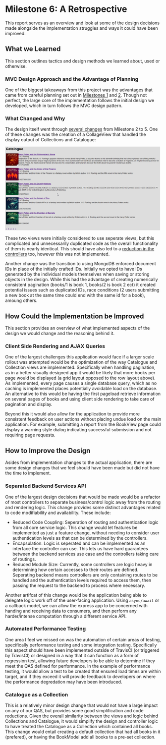 # Milestone 6: A Retrospective
This report serves as an overview and look at some of the design decisions made alongside the implementation struggles and ways it could have been improved.

## What we Learned
This section outlines tactics and design methods we learned about, used or otherwise.

### MVC Design Approach and the Advantage of Planning
One of the biggest takeaways from this project was the advantages that came from careful planning set out in [Milestones 1](https://github.com/seng350/seng350f19-project-2-2/issues) and [2](docs/Milestone2/Milestone.md). Though not perfect, the large core of the implementation follows the initial design we developed, which in turn follows the MVC design pattern.

### What Changed and Why
The design itself went through [several changes](docs/Milestone2/assets/MVC%20M4.jpg) from Milestone 2 to 5. One of these changes was the creation of a CollageView that handled the display output of Collections and Catalogue:

<img src="docs/CollageView.png" width="500" height="270" />

These two views were initially considered to use seperate views, but this complicated and unnecessarily duplicated code as the overall functionality of them is nearly identical. This should have also led to a [reduction in the controllers](#catalogue-as-a-collection) too, however this was not implemented.

Another change was the transition to using MongoDB enforced document IDs in place of the initially crafted IDs. Initially we opted to have IDs generated by the individual models themselves when saving or storing objects in the design. While this had the advantage of creating numerically consistent pagination (books/1 is book 1, books/2 is book 2 ect) it created potential issues such as duplicated IDs, race conditions (2 users submitting a new book at the same time could end with the same id for a book), amoung others. 

## How Could the Implementation be Improved
This section provides an overview of what implemented aspects of the design we would change and the reasoning behind it.

### Client Side Rendering and AJAX Queries
One of the largest challenges this application would face if a larger scale rollout was attempted would be the optimization of the way Catalogue and Collection views are implemented. Specifically when handling pagination, as in a better visually designed app it would be likely that more books per page would be displayed (a grid layout opposed to the row layout above). As implemented, every page causes a single database query, which as no caching is implemented places potentially avoidable load on the database. An alternative to this would be having the first pageload retrieve information on several pages of books and using client side rendering to take care of pagination and display.

Beyond this it would also allow for the application to provide more consistent feedback on user actions without placing undue load on the main application. For example, submitting a report from the BookView page could display a warning style dialog indicating successful submission and not requiring page requests.

## How to Improve the Design
Asides from implementation changes to the actual application, there are some design changes that we feel should have been made but did not have the time to implement.

### Separated Backend Services API
One of the largest design decisions that would be made would be a refactor of most controllers to separate business/control logic away from the routing and rendering logic. This change provides some distinct advantages related to code modifiability and availability. These include:

- Reduced Code Coupling: Seperation of routing and authentication logic from all core service logic. This change would let features be implemented as just a feature change, without needing to consider user authentication levels as that can be determined by the controllers.
- Encapsulation: Logic is seperated and can be implemented as an interface the controller can use. This lets us have hard guarantees between the backend services use case and the controllers taking care of routings.
- Reduced Module Size: Currently, some controllers are logic heavy in determining how certain accesses to their routes are defined. Seperating backend means controllers are only containing routes to be handled and the authentication levels required to access them, then passing the request to the backend to process where necessary.

Another artifcat of this change would be the application being able to delegate logic work off of the user-facing application. Using `async/await` or a callback model, we can allow the express app to be concerned with handing and receiving data to consumers, and then perform any harder/intense computation through a different service API.

### Automated Performance Testing
One area I feel we missed on was the automation of certain areas of testing, specifically performance testing and some integration testing. Specifically this aspect should have been implemented outside of TravisCI (or triggered by TravisCI) or designed in a way that it can function as a form of regression test, allowing future developers to be able to determine if they meet the QAS defined for performance. In the example of performance testing, it would allow a test to be created that ensured load times are within target, and if they exceed it will provide feedback to developers on where the performance degredation may have been introduced.

### Catalogue as a Collection
This is a relatively minor design change that would not have a large impact on any of our QAS, but provides some good simplification and code reductions. Given the overall similarity between the views and logic behind Collections and Catalogue, it would simplify the design and controller logic to have treated the Catalogue as a Collection which contained all books. This change would entail creating a default collection that had all books in it (prefered), or having the BookModel add all books to a pre-set collection. 


